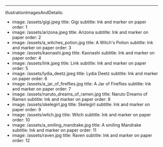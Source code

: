 ---
illustrationImagesAndDetails:
  - image: /assets/gigi.jpeg
    title: Gigi
    subtitle: Ink and marker on paper
    order: 1
  - image: /assets/arizona.jpeg
    title: Arizona
    subtitle: Ink and marker on paper
    order: 2
  - image: /assets/a_witches_potion.jpg
    title: A Witch's Potion
    subtitle: Ink and marker on paper
    order: 3
  - image: /assets/kaonashi.jpeg
    title: Kaonashi
    subtitle: Ink and marker on paper
    order: 4
  - image: /assets/link.jpeg
    title: Link
    subtitle: Ink and marker on paper
    order: 5
  - image: /assets/lydia_deetz.jpeg
    title: Lydia Deetz
    subtitle: Ink and marker on paper
    order: 6
  - image: /assets/a_jar_of_fireflies.jpg
    title: A Jar of Fireflies
    subtitle: Ink and marker on paper
    order: 7
  - image: /assets/naruto_dreams_of_ramen.jpg
    title: Naruto Dreams of Ramen
    subtitle: Ink and marker on paper
    order: 8
  - image: /assets/skelegirl.jpg
    title: Skelegirl
    subtitle: Ink and marker on paper
    order: 9
  - image: /assets/witch.jpg
    title: Witch
    subtitle: Ink and marker on paper
    order: 10
  - image: /assets/a_smiling_mandrake.jpg
    title: A smiling Mandrake
    subtitle: Ink and marker on paper
    order: 11
  - image: /assets/raven.jpg
    title: Raven
    subtitle: Ink and marker on paper
    order: 12
